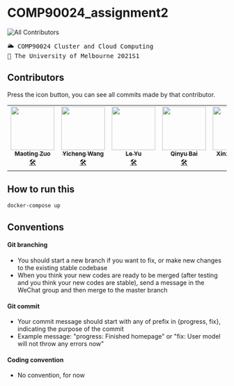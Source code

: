 # COMP90024_assignment2

![All Contributors](https://img.shields.io/badge/-5%20Contributors-blue)
<pre>
🌥 COMP90024 Cluster and Cloud Computing
🏫 The University of Melbourne 2021S1
</pre>

## Contributors

<!-- Contributor List table--->
Press the icon button, you can see all commits made by that contributor.
<table>
  <tr>
    <!-- Maoting Zuo Profile-->
    <td align="center"><a href="https://github.com/Shouyin"><img src="https://avatars.githubusercontent.com/u/26863473?s=400&u=484e42c0a9f733644838f846c0b68a2d0c67cc58&v=4" width="100px;" alt=""/><br/><sub><b>Maoting Zuo</b></sub></a><br /><a href="https://github.com/Shouyin/COMP90024_assignment2/commits?author=Shouyin" title="Code">🛠</a></td>
    <!-- Yicheng Wang Profile-->
    <td align="center"><a href="https://github.com/whihat"><img src="https://avatars.githubusercontent.com/u/34100044?s=400&u=0340deff51b960d4a8ff8d434fbeb1584308ee76&v=4" width="100px;" alt=""/><br/><sub><b>Yicheng Wang</b></sub></a><br /><a href="https://github.com/Shouyin/COMP90024_assignment2/commits?author=whihat" title="Code">🛠</a></td>
    <!-- Le Yu Profile-->
    <td align="center"><a href="https://github.com/ley7952"><img src="https://avatars.githubusercontent.com/u/71740213?s=400&v=4" width="100px;" alt=""/><br/><sub><b>Le Yu</b></sub></a><br /><a href="https://github.com/Shouyin/COMP90024_assignment2/commits?author=ley7952" title="Code">🛠</a></td>
    <!-- Qinyu Bai Profile-->
    <td align="center"><a href="https://github.com/SkyeBai"><img src="https://avatars.githubusercontent.com/u/52305027?s=400&u=46ec116cb12d5f7850a4387ca0b39d521c4ce0fc&v=4" width="100px;" alt=""/><br/><sub><b>Qinyu Bai</b></sub></a><br /><a href="https://github.com/Shouyin/COMP90024_assignment2/commits?author=SkyeBai" title="Code">🛠</a></td>
    <!-- Xinze Huang Profile-->
    <td align="center"><a href="https://github.com/xinzehuang"><img src="https://avatars.githubusercontent.com/u/44016281?s=400&v=4" width="100px;" alt=""/><br/><sub><b>Xinze Huang</b></sub></a><br /><a href="https://github.com/Shouyin/COMP90024_assignment2/commits?author=xinzehuang" title="Code">🛠</a></td>
    

  </tr>
</table>

## How to run this
```bash
docker-compose up
```

## Conventions

#### Git branching
- You should start a new branch if you want to fix, or make new changes to the existing stable codebase
- When you think your new codes are ready to be merged (after testing and you think your new codes are stable), send a message in the WeChat group and then merge to the master branch

#### Git commit
- Your commit message should start with any of prefix in {progress, fix}, indicating the purpose of the commit
- Example message: "progress: Finished homepage" or "fix: User model will not throw any errors now"

#### Coding convention
- No convention, for now

